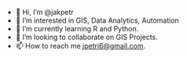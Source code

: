 - 👋 Hi, I’m @jakpetr
- 👀 I’m interested in GIS, Data Analytics, Automation
- 🌱 I’m currently learning R and Python.
- 💞️ I’m looking to collaborate on GIS Projects.
- 📫 How to reach me jpetri6@gmail.com.

<!---
jakpetr/jakpetr is a ✨ special ✨ repository because its `README.md` (this file) appears on your GitHub profile.
You can click the Preview link to take a look at your changes.
--->
